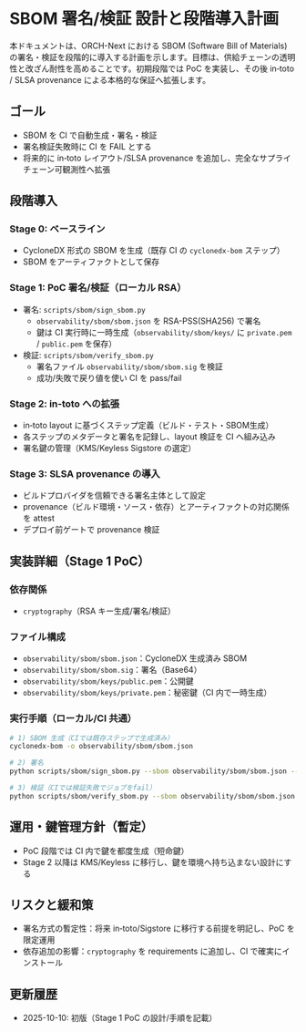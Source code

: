 # SBOM 署名/検証 設計と段階導入計画

本ドキュメントは、ORCH-Next における SBOM (Software Bill of Materials) の署名・検証を段階的に導入する計画を示します。目標は、供給チェーンの透明性と改ざん耐性を高めることです。初期段階では PoC を実装し、その後 in‑toto / SLSA provenance による本格的な保証へ拡張します。

## ゴール
- SBOM を CI で自動生成・署名・検証
- 署名検証失敗時に CI を FAIL とする
- 将来的に in‑toto レイアウト/SLSA provenance を追加し、完全なサプライチェーン可観測性へ拡張

## 段階導入

### Stage 0: ベースライン
- CycloneDX 形式の SBOM を生成（既存 CI の `cyclonedx-bom` ステップ）
- SBOM をアーティファクトとして保存

### Stage 1: PoC 署名/検証（ローカル RSA）
- 署名: `scripts/sbom/sign_sbom.py`
  - `observability/sbom/sbom.json` を RSA-PSS(SHA256) で署名
  - 鍵は CI 実行時に一時生成（`observability/sbom/keys/` に `private.pem` / `public.pem` を保存）
- 検証: `scripts/sbom/verify_sbom.py`
  - 署名ファイル `observability/sbom/sbom.sig` を検証
  - 成功/失敗で戻り値を使い CI を pass/fail

### Stage 2: in‑toto への拡張
- in‑toto layout に基づくステップ定義（ビルド・テスト・SBOM生成）
- 各ステップのメタデータと署名を記録し、layout 検証を CI へ組み込み
- 署名鍵の管理（KMS/Keyless Sigstore の選定）

### Stage 3: SLSA provenance の導入
- ビルドプロバイダを信頼できる署名主体として設定
- provenance（ビルド環境・ソース・依存）とアーティファクトの対応関係を attest
- デプロイ前ゲートで provenance 検証

## 実装詳細（Stage 1 PoC）

### 依存関係
- `cryptography`（RSA キー生成/署名/検証）

### ファイル構成
- `observability/sbom/sbom.json`：CycloneDX 生成済み SBOM
- `observability/sbom/sbom.sig`：署名（Base64）
- `observability/sbom/keys/public.pem`：公開鍵
- `observability/sbom/keys/private.pem`：秘密鍵（CI 内で一時生成）

### 実行手順（ローカル/CI 共通）
```bash
# 1) SBOM 生成（CIでは既存ステップで生成済み）
cyclonedx-bom -o observability/sbom/sbom.json

# 2) 署名
python scripts/sbom/sign_sbom.py --sbom observability/sbom/sbom.json --out observability/sbom/sbom.sig --keys-dir observability/sbom/keys

# 3) 検証（CIでは検証失敗でジョブをfail）
python scripts/sbom/verify_sbom.py --sbom observability/sbom/sbom.json --sig observability/sbom/sbom.sig --keys-dir observability/sbom/keys
```

## 運用・鍵管理方針（暫定）
- PoC 段階では CI 内で鍵を都度生成（短命鍵）
- Stage 2 以降は KMS/Keyless に移行し、鍵を環境へ持ち込まない設計にする

## リスクと緩和策
- 署名方式の暫定性：将来 in‑toto/Sigstore に移行する前提を明記し、PoC を限定運用
- 依存追加の影響：`cryptography` を requirements に追加し、CI で確実にインストール

## 更新履歴
- 2025-10-10: 初版（Stage 1 PoC の設計/手順を記載）